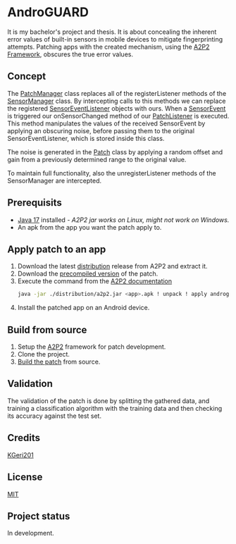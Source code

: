 # AndroGUARD

It is my bachelor's project and thesis.
It is about concealing the inherent error values of built-in sensors in mobile devices to mitigate fingerprinting attempts.
Patching apps with the created mechanism, using the [A2P2 Framework](https://extgit.iaik.tugraz.at/fdraschbacher/a2p2), obscures the true error values.

## Concept

The [PatchManager](./AndroGUARD/app/src/main/java/com/androguard/PatchManager.java) class replaces all of the registerListener methods of the [SensorManager](https://developer.android.com/reference/android/hardware/SensorManager) class.
By intercepting calls to this methods we can replace the registered [SensorEventListener](https://developer.android.com/reference/android/hardware/SensorEventListener) objects with ours.
When a [SensorEvent](https://developer.android.com/reference/android/hardware/SensorEvent) is triggered our onSensorChanged method of our [PatchListener](./AndroGUARD/app/src/main/java/com/androguard/PatchListener.java) is executed.
This method manipulates the values of the received SensorEvent by applying an obscuring noise, before passing them to the original SensorEventListener, which is stored inside this class.

The noise is generated in the [Patch](./AndroGUARD/app/src/main/java/com/androguard/Patch.java) class by applying a random offset and gain from a previously determined range to the original value.

To maintain full functionality, also the unregisterListener methods of the SensorManager are intercepted.

## Prerequisits
- [Java 17](https://adoptium.net/de/temurin/releases/?version=17) installed *- A2P2 jar works on Linux, might not work on Windows.*
- An apk from the app you want the patch apply to.
  
## Apply patch to an app
1. Download the latest [distribution](https://extgit.iaik.tugraz.at/fdraschbacher/a2p2/-/blob/main/a2p2_distribution_v1.0.1.zip?ref_type=heads) release from A2P2 and extract it.
2. Download the [precompiled version](./androguard_static.zip) of the patch.
3. Execute the command from the [A2P2 documentation](https://extgit.iaik.tugraz.at/fdraschbacher/a2p2/-/tree/main/distribution/docs?ref_type=heads)
    ```bash
    java -jar ./distribution/a2p2.jar <app>.apk ! unpack ! apply androguard_static.zip static ! pack ! sign ! ./
    ```
4. Install the patched app on an Android device.

## Build from source
1. Setup the [A2P2](https://extgit.iaik.tugraz.at/fdraschbacher/a2p2/-/tree/main?ref_type=heads) framework for patch development.
2. Clone the project.
3. [Build the patch](https://extgit.iaik.tugraz.at/fdraschbacher/a2p2/-/blob/main/distribution/docs/developing_patches.md?ref_type=heads#building-patches) from source.

## Validation
The validation of the patch is done by splitting the gathered data, and training a classification algorithm with the training data and then checking its accuracy against the test set.

## Credits
[KGeri201](https://github.com/KGeri201)

## License
[MIT](LICENSE)

## Project status
In development.
